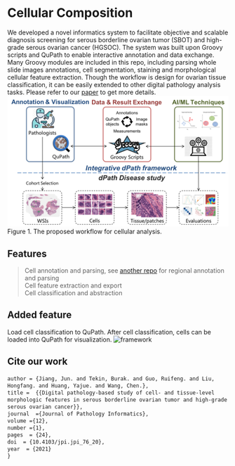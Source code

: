 # Cellular Composition
We developed a novel informatics system to facilitate objective and scalable diagnosis screening for serous borderline ovarian tumor (SBOT) and high-grade serous ovarian cancer (HGSOC). The system was built upon Groovy scripts and QuPath to enable interactive annotation and data exchange. Many Groovy modules are included in this repo, including parsing whole slide images annotations, cell segmentation, staining and morphological cellular feature extraction. Though the workflow is design for ovarian tissue classification, it can be easily extended to other digital pathology analysis tasks. Please refer to our [paper](https://www.sciencedirect.com/science/article/pii/S2153353922001468) to get more details.
![framework](./doc/framework.png)
Figure 1. The proposed workflow for cellular analysis.
## Features
> Cell annotation and parsing, see [another repo](https://github.com/smujiang/TumorStromaReaction/tree/main/data_processing/tumor_stroma) for regional annotation and parsing   
> Cell feature extraction and export   
> Cell classification and abstraction   
> 

## Added feature
Load cell classification to QuPath. After cell classification, cells can be loaded into QuPath for visualization.
![framework](./doc/cells_animation.gif)
## Cite our work
```
author = {Jiang, Jun. and Tekin, Burak. and Guo, Ruifeng. and Liu, Hongfang. and Huang, Yajue. and Wang, Chen.},
title =  {{Digital pathology-based study of cell- and tissue-level morphologic features in serous borderline ovarian tumor and high-grade serous ovarian cancer}},
journal  ={Journal of Pathology Informatics},
volume ={12},
number ={1},
pages  = {24},
doi  = {10.4103/jpi.jpi_76_20},
year  = {2021}
}
```
